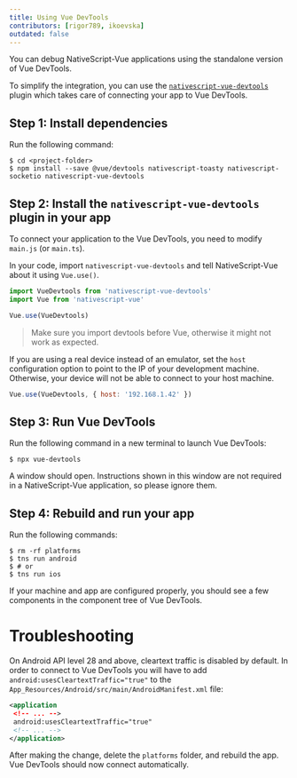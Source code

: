 ```yaml
---
title: Using Vue DevTools
contributors: [rigor789, ikoevska]
outdated: false
---
```


You can debug NativeScript-Vue applications using the standalone version of Vue DevTools.

To simplify the integration, you can use the [`nativescript-vue-devtools`](https://github.com/nativescript-vue/nativescript-vue-devtools) plugin which takes care of connecting your app to Vue DevTools.

## Step 1: Install dependencies

Run the following command:

```shell
$ cd <project-folder>
$ npm install --save @vue/devtools nativescript-toasty nativescript-socketio nativescript-vue-devtools
```

<!--
## (Optional) Step 2: Install Vue DevTools globally

To easily access Vue DevTools, you can install the package globally.

Run the following command:

```shell
$ npm install -g @vue/devtools
```

After the installation is complete, you can run the `vue-devtools` command from any directory on your development machine.
-->

## Step 2: Install the `nativescript-vue-devtools` plugin in your app

To connect your application to the Vue DevTools, you need to modify `main.js` (or `main.ts`).

In your code, import `nativescript-vue-devtools` and tell NativeScript-Vue about it using `Vue.use()`.

```JavaScript
import VueDevtools from 'nativescript-vue-devtools'
import Vue from 'nativescript-vue'

Vue.use(VueDevtools)
```
> Make sure you import devtools before Vue, otherwise it might not work as expected.

If you are using a real device instead of an emulator, set the `host` configuration option to point to the IP of your development machine. Otherwise, your device will not be able to connect to your host machine.

```JavaScript
Vue.use(VueDevtools, { host: '192.168.1.42' })
```

## Step 3: Run Vue DevTools

Run the following command in a new terminal to launch Vue DevTools:

```shell
$ npx vue-devtools
```

A window should open. Instructions shown in this window are not required in a NativeScript-Vue application, so please ignore them. 

## Step 4: Rebuild and run your app

Run the following commands:

```shell
$ rm -rf platforms
$ tns run android
$ # or
$ tns run ios
```

If your machine and app are configured properly, you should see a few components in the component tree of Vue DevTools.

# Troubleshooting

On Android API level 28 and above, cleartext traffic is disabled by default. In order to connect to Vue DevTools you will have to add 
`android:usesCleartextTraffic="true"` to the `App_Resources/Android/src/main/AndroidManifest.xml` file:

```xml
<application
 <!-- ... -->
 android:usesCleartextTraffic="true"
 <!-- ... -->
</application>
```

After making the change, delete the `platforms` folder, and rebuild the app. Vue DevTools should now connect automatically. 
